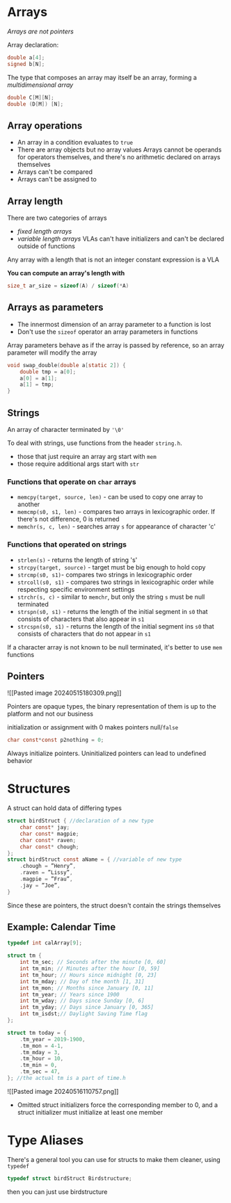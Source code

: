 # Arrays
*Arrays are not pointers*

Array declaration:
```C
double a[4];
signed b[N];
```
The type that composes an array may itself be an array, forming a *multidimensional array*
```C
double C[M][N];
double (D[M]) [N];
```

## Array operations
- An array in a condition evaluates to `true`
- There are array objects but no array values
		Arrays cannot be operands for operators themselves, and there's no arithmetic declared on arrays themselves
- Arrays can't be compared
- Arrays can't be assigned to

## Array length
There are two categories of arrays
- *fixed length arrays*
- *variable length arrays*
VLAs can't have initializers and can't be declared outside of functions

Any array with a length that is not an integer constant expression is a VLA

**You can compute an array's length with**
```C
size_t ar_size = sizeof(A) / sizeof(*A)
```

## Arrays as parameters
- The innermost dimension of an array parameter to a function is lost
- Don't use the `sizeof` operator an array parameters in functions

Array parameters behave as if the array is passed by reference, so an array parameter will modify the array
```C
void swap_double(double a[static 2]) {
	double tmp = a[0];
	a[0] = a[1];
	a[1] = tmp;
}
```

## Strings
An array of character terminated by `'\0'`

To deal with strings, use functions from the header `string.h`.
- those that just require an array arg start with `mem`
- those require additional args start with `str`

### Functions that operate on `char` arrays
- `memcpy(target, source, len)` - can be used to copy one array to another
- `memcmp(s0, s1, len)` - compares two arrays in lexicographic order. If there's not difference, 0 is returned
- `memchr(s, c, len)` - searches array `s` for appearance of character 'c'

### Functions that operated on strings
- `strlen(s)` - returns the length of string 's'
- `strcpy(target, source)` - target must be big enough to hold copy
- `strcmp(s0, s1)`- compares two strings in lexicographic order
- `strcoll(s0, s1)` - compares two strings in lexicographic order while respecting specific environment settings
- `strchr(s, c)` - similar to `memchr`, but only the string `s` must be null terminated
- `strspn(s0, s1)` - returns the length of the initial segment in `s0` that consists of characters that also appear in `s1`
- `strcspn(s0, s1)` - returns the length of the initial segment ins `s0` that consists of characters that do not appear in `s1`

If a character array is not known to be null terminated, it's better to use `mem` functions


## Pointers
![[Pasted image 20240515180309.png]]

Pointers are opaque types, the binary representation of them is up to the platform and not our business

initialization or assignment with 0 makes pointers null/`false`
```C
char const*const p2nothing = 0;
```
Always initialize pointers. Uninitialized pointers can lead to undefined behavior


# Structures
A struct can hold data of differing types
```C
struct birdStruct { //declaration of a new type
	char const* jay;
	char const* magpie;
	char const* raven;
	char const* chough;
};
struct birdStruct const aName = { //variable of new type
	.chough = ”Henry”,
	.raven = ”Lissy”,
	.magpie = ”Frau”,
	.jay = ”Joe”,
}
```
Since these are pointers, the struct doesn't contain the strings themselves

## Example: Calendar Time
```C
typedef int calArray[9];

struct tm {
	int tm_sec; // Seconds after the minute [0, 60]
	int tm_min; // Minutes after the hour [0, 59]
	int tm_hour; // Hours since midnight [0, 23]
	int tm_mday; // Day of the month [1, 31]
	int tm_mon; // Months since January [0, 11]
	int tm_year; // Years since 1900
	int tm_wday; // Days since Sunday [0, 6]
	int tm_yday; // Days since January [0, 365]
	int tm_isdst;// Daylight Saving Time flag
};

struct tm today = {
	.tm_year = 2019-1900,
	.tm_mon = 4-1,
	.tm_mday = 3,
	.tm_hour = 10,
	.tm_min = 0,
	.tm_sec = 47,
}; //the actual tm is a part of time.h
```
![[Pasted image 20240516110757.png]]

- Omitted struct initializers force the corresponding member to 0, and a struct initializer must initialize at least one member

# Type Aliases
There's a general tool you can use for structs to make them cleaner, using `typedef`
```C
typedef struct birdStruct Birdstructure;
```
then you can just use birdstructure
